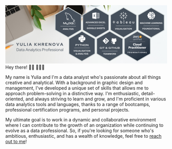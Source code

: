 <img src="https://github.com/YuliaVK/YuliaVK/blob/main/pics/GitPic.png" alt="banner that says Yulia Khrenova - Data Analytics Professional, alongside bages MySQL, Pyphon, Tableau, AWS, Excel and others">
Hey there! 👋🏻 👩🏼‍💻

My name is Yulia and I'm a data analyst who's passionate about all things creative and analytical. With a background in graphic design and management, I've developed a unique set of skills that allows me to approach problem-solving in a distinctive way.
I'm enthusiastic, detail-oriented, and always striving to learn and grow, and I'm proficient in various data analytics tools and languages, thanks to a range of bootcamps, professional certification programs, and personal projects. 

My ultimate goal is to work in a dynamic and collaborative environment where I can contribute to the growth of an organization while continuing to evolve as a data professional. So, if you're looking for someone who's ambitious, enthusiastic, and has a wealth of knowledge, feel free to <a href="mailto:yuliavk.git@gmail.com?subject=[GitHub]">reach out to me</a>!
<!--
**YuliaVK/YuliaVK** is a ✨ _special_ ✨ repository because its `README.md` (this file) appears on your GitHub profile.

Here are some ideas to get you started:

- 🔭 I’m currently working on ...
- 🌱 I’m currently learning ...
- 👯 I’m looking to collaborate on ...
- 🤔 I’m looking for help with ...
- 💬 Ask me about ...
- 📫 How to reach me: ...
- 😄 Pronouns: ...
- ⚡ Fun fact: ...
-->
